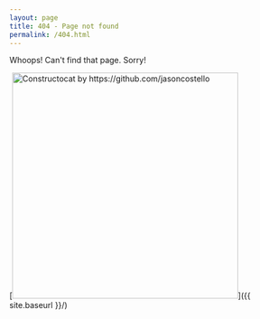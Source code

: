 ```yaml
---
layout: page
title: 404 - Page not found
permalink: /404.html
---
```


Whoops! Can't find that page. Sorry!

[<img src="{{ site.baseurl }}/images/404.jpg" alt="Constructocat by https://github.com/jasoncostello" style="width: 400px;"/>]({{ site.baseurl }}/)
